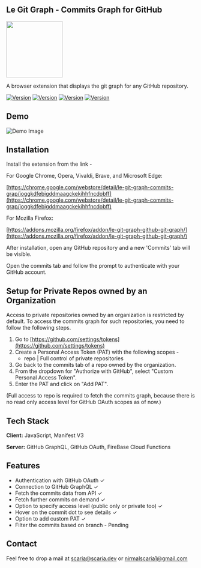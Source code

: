 ## Le Git Graph - Commits Graph for GitHub

<img src = "https://drive.google.com/uc?export=download&id=12bnQqy4cm2vQcZSKWo2INBv-69iqkF_p" width = "150">

A browser extension that displays the git graph for any GitHub repository.

[![Version](https://img.shields.io/badge/License-MIT-yellow)]()
[![Version](https://img.shields.io/badge/Version-1.2.7-yellowgreen)]()
[![Version](https://img.shields.io/badge/Chrome_CI/CD-Success-green)]()
[![Version](https://img.shields.io/badge/Firefox_CI/CD-Success-green)]()

## Demo
![Demo Image](https://user-images.githubusercontent.com/46727865/218700103-c26082db-a696-435c-934c-cc66e1c067bd.png)



## Installation

Install the extension from the link -

For Google Chrome, Opera, Vivaldi, Brave, and Microsoft Edge:

[https://chrome.google.com/webstore/detail/le-git-graph-commits-grap/joggkdfebigddmaagckekihhfncdobff](https://chrome.google.com/webstore/detail/le-git-graph-commits-grap/joggkdfebigddmaagckekihhfncdobff)

For Mozilla Firefox:

[https://addons.mozilla.org/firefox/addon/le-git-graph-github-git-graph/](https://addons.mozilla.org/firefox/addon/le-git-graph-github-git-graph/)


After installation, open any GitHub repository and a new 'Commits' tab will be visible.

Open the commits tab and follow the prompt to authenticate with your GitHub account.

## Setup for Private Repos owned by an Organization

Access to private repositories owned by an organization is restricted by default. To access the commits graph for such repositories, you need to follow the following steps.

1. Go to [https://github.com/settings/tokens](https://github.com/settings/tokens) 
2. Create a Personal Access Token (PAT)  with the following scopes -
    - repo |  Full control of private repositories
3. Go back to the commits tab of a repo owned by the organization.
4. From the dropdown for "Authorize with GitHub", select "Custom Personal Access Token".
5. Enter the PAT and click on "Add PAT".

(Full access to repo is required to fetch the commits graph, because there is no read only access level for GitHub OAuth scopes as of now.)

## Tech Stack

**Client:** JavaScript, Manifest V3

**Server:** GitHub GraphQL, GitHub OAuth, FireBase Cloud Functions


## Features

- Authentication with GitHub OAuth  ✓
- Connection to GitHub GraphQL ✓
- Fetch the commits data from API ✓
- Fetch further commits on demand ✓
- Option to specify access level (public only or private too) ✓
- Hover on the commit dot to see details ✓
- Option to add custom PAT ✓
- Filter the commits based on branch - Pending

## Contact

Feel free to drop a mail at scaria@scaria.dev or nirmalscaria1@gmail.com
